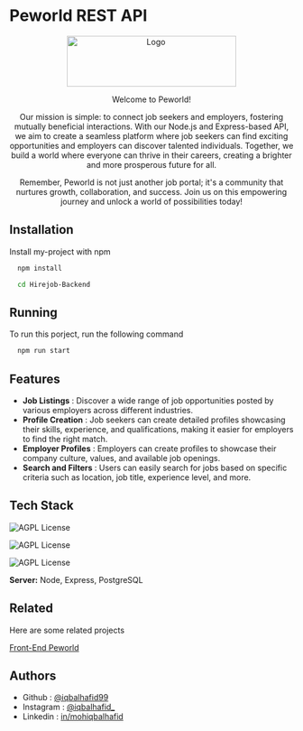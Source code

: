 # Peworld REST API

<div align="center">
 <img src="https://i.postimg.cc/4y5MRT89/peworld-logo.png" alt="Logo" width="300" height="90">
 <p>Welcome to Peworld!

Our mission is simple: to connect job seekers and employers, fostering mutually beneficial interactions. With our Node.js and Express-based API, we aim to create a seamless platform where job seekers can find exciting opportunities and employers can discover talented individuals. Together, we build a world where everyone can thrive in their careers, creating a brighter and more prosperous future for all.

Remember, Peworld is not just another job portal; it's a community that nurtures growth, collaboration, and success. Join us on this empowering journey and unlock a world of possibilities today!</p>

</div>

## Installation

Install my-project with npm

```bash
  npm install

  cd Hirejob-Backend
```

## Running

To run this porject, run the following command

```bash
  npm run start
```

## Features

- **Job Listings** : Discover a wide range of job opportunities posted by various employers across different industries.
- **Profile Creation** : Job seekers can create detailed profiles showcasing their skills, experience, and qualifications, making it easier for employers to find the right match.
- **Employer Profiles** : Employers can create profiles to showcase their company culture, values, and available job openings.
- **Search and Filters** : Users can easily search for jobs based on specific criteria such as location, job title, experience level, and more.

## Tech Stack

![AGPL License](https://img.shields.io/badge/Node.js-43853D?style=for-the-badge&logo=node.js&logoColor=white)

![AGPL License](https://img.shields.io/badge/Express.js-404D59?style=for-the-badge)

![AGPL License](https://img.shields.io/badge/PostgreSQL-316192?style=for-the-badge&logo=postgresql&logoColor=white)

**Server:** Node, Express, PostgreSQL

## Related

Here are some related projects

[Front-End Peworld](https://github.com/iqbalhafid99/NextJs-Peworld/)

## Authors

- Github : [@iqbalhafid99](https://www.github.com/iqbalhafid99)
- Instagram : [@iqbalhafid\_](https://www.instagram.com/iqbalhafid_/)
- Linkedin : [in/mohiqbalhafid](https://www.linkedin.com/in/mohiqbalhafid/)
